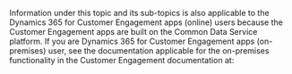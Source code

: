 Information under this topic and its sub-topics is also applicable to the Dynamics 365 for Customer Engagement apps (online) users because the Customer Engagement apps are built on the Common Data Service platform. If you are Dynamics 365 for Customer Engagement apps (on-premises) user, see the documentation applicable for the on-premises functionality in the Customer Engagement documentation at: 